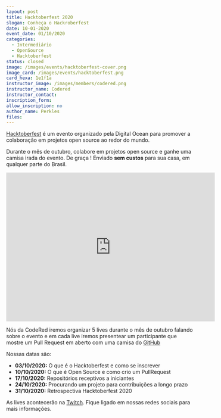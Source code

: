 ```yaml
---
layout: post
title: Hacktoberfest 2020
slogan: Conheça o Hackroberfest
date: 10-01-2020
event_date: 01/10/2020 
categories:
  - Intermediário
  - OpenSource
  - Hacktoberfest
status: closed
image: /images/events/hacktoberfest-cover.png
image_card: /images/events/hacktoberfest.png
card_hexa: 1e1f1a
instructor_image: /images/members/codered.png
instructor_name: Codered
instructor_contact:
inscription_form: 
allow_inscription: no
author_name: Perkles
files: 
---
```


[Hacktoberfest](https://hacktoberfest.digitalocean.com/) é um evento organizado pela Digital Ocean para promover a colaboração em projetos open source ao redor do mundo. 

Durante o mês de outubro, colabore em projetos open source e ganhe uma camisa irada do evento. De graça ! Enviado **sem custos** para sua casa, em qualquer parte do Brasil. 

<iframe width="560" height="400" src="https://www.youtube.com/embed/mll-akn8Gqs?controls=0" frameborder="0" allow="accelerometer; autoplay; clipboard-write; encrypted-media; gyroscope; picture-in-picture" allowfullscreen></iframe>

Nós da CodeRed iremos organizar 5 lives durante o mês de outubro falando sobre o evento e em cada live iremos presentear um participante que mostre um Pull Request em aberto com uma camisa do [GitHub](https://github.myshopify.com/)

Nossas datas são: 

- **03/10/2020:** O que é o Hacktoberfest e como se inscrever
- **10/10/2020:** O que é Open Source e como crio um PullRequest 
- **17/10/2020:** Repositórios receptivos a iniciantes
- **24/10/2020:** Procurando um projeto para contribuições a longo prazo
- **31/10/2020:** Retrospectiva Hacktoberfest 2020

As lives acontecerão na [Twitch](https://www.twitch.tv/otavioperkles). Fique ligado em nossas redes sociais para mais informações. 